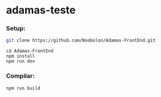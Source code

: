 # adamas-teste


### Setup:

```sh
git clone https://github.com/Noobolon/Adamas-FrontEnd.git
```
```
cd Adamas-FrontEnd
npm install
npm run dev
```

### Compilar:
```sh
npm run build
```
